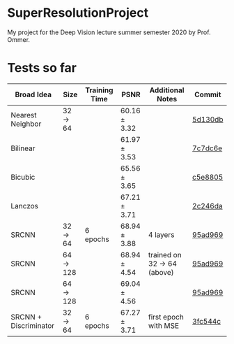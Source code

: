 # SuperResolutionProject
My project for the Deep Vision lecture summer semester 2020 by Prof. Ommer.


# Tests so far

| Broad Idea | Size | Training Time | PSNR | Additional Notes | Commit |
| --- | --- | --- | --- | --- | --- |
| Nearest Neighbor | 32 -> 64 | | 60.16 ± 3.32 | | [5d130db](https://github.com/jenuk/SuperResolutionProject/tree/5d130db) |
| Bilinear | | | 61.97 ± 3.53 | |  [7c7dc6e](https://github.com/jenuk/SuperResolutionProject/tree/7c7dc6e) |
| Bicubic | | | 65.56 ± 3.65 | |  [c5e8805](https://github.com/jenuk/SuperResolutionProject/tree/c5e8805) |
| Lanczos | | | 67.21 ± 3.71 | |  [2c246da](https://github.com/jenuk/SuperResolutionProject/tree/2c246da) |
| SRCNN | 32 -> 64 | 6 epochs| 68.94 ± 3.88 | 4 layers | [95ad969](https://github.com/jenuk/SuperResolutionProject/tree/95ad969)|
| SRCNN | 64 -> 128 | | 68.94 ± 4.54 | trained on 32 -> 64 (above) | [95ad969](https://github.com/jenuk/SuperResolutionProject/tree/95ad969) |
| SRCNN | 64 -> 128 | | 69.04 ± 4.56 | | [95ad969](https://github.com/jenuk/SuperResolutionProject/tree/95ad969) |
|SRCNN + Discriminator | 32 -> 64 | 6 epochs | 67.27 ± 3.71 | first epoch with MSE | [3fc544c](https://github.com/jenuk/SuperResolutionProject/tree/3fc544c) |
